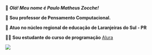 🏈 _**Olá! Meu nome é Paulo Matheus Zocche!**_

👔 **Sou professor de Pensamento Computacional.** 

🏢 **Atuo no núcleo regional de educação de Laranjeiras do Sul - PR**

👨‍💻 **Sou estudante do curso de programação** [Alura](https://www.alura.com.br/) 

![](https://tenor.com/pt-BR/view/lebron-james-king-james-king-crown-lakers-gif-3644805052166030831) 

<!--
**PauloZocche/PauloZocche** is a ✨ _special_ ✨ repository because its `README.md` (this file) appears on your GitHub profile.

Here are some ideas to get you started:

- 🔭 I’m currently working on ...
- 🌱 I’m currently learning ...
- 👯 I’m looking to collaborate on ...
- 🤔 I’m looking for help with ...
- 💬 Ask me about ...
- 📫 How to reach me: ...
- 😄 Pronouns: ...
- ⚡ Fun fact: ...
-->
